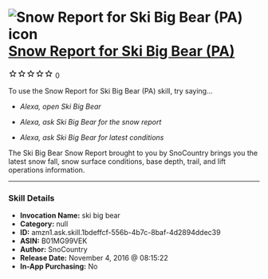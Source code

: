 # &nbsp;<img src="skill_icon" alt="Snow Report for Ski Big Bear (PA) icon" width="36"> [Snow Report for Ski Big Bear (PA)](http://alexa.amazon.com/#skills/amzn1.ask.skill.1bdeffcf-556b-4b7c-8baf-4d2894ddec39)
![0 stars](../../images/ic_star_border_black_18dp_1x.png)![0 stars](../../images/ic_star_border_black_18dp_1x.png)![0 stars](../../images/ic_star_border_black_18dp_1x.png)![0 stars](../../images/ic_star_border_black_18dp_1x.png)![0 stars](../../images/ic_star_border_black_18dp_1x.png) 0

To use the Snow Report for Ski Big Bear (PA) skill, try saying...

* *Alexa, open Ski Big Bear*

* *Alexa, ask Ski Big Bear for the snow report*

* *Alexa, ask Ski Big Bear for latest conditions*

The Ski Big Bear Snow Report brought to you by SnoCountry brings you the latest snow fall, snow surface conditions,  base depth, trail, and lift operations information.

***

### Skill Details

* **Invocation Name:** ski big bear
* **Category:** null
* **ID:** amzn1.ask.skill.1bdeffcf-556b-4b7c-8baf-4d2894ddec39
* **ASIN:** B01MG99VEK
* **Author:** SnoCountry
* **Release Date:** November 4, 2016 @ 08:15:22
* **In-App Purchasing:** No
